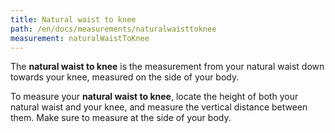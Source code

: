 ```yaml
---
title: Natural waist to knee
path: /en/docs/measurements/naturalwaisttoknee
measurement: naturalWaistToKnee
---
```


The **natural waist to knee** is the measurement from your natural waist down towards your knee, measured on the side of your body.

To measure your **natural waist to knee**, locate the height of both your natural waist and your knee, and measure the vertical distance between them. Make sure to measure at the side of your body.
